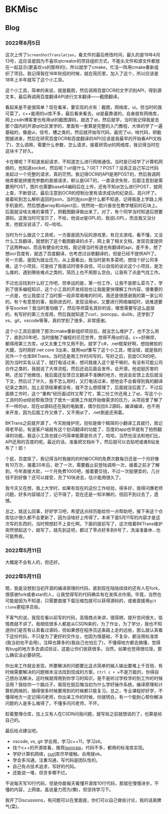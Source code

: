 # BKMisc

## Blog

### 2022年8月5日

这次上传了`ScreenShotTranslation`，看文件的最后修改时间，最久的是19年4月13号，这应该是因为不喜欢qtcreator的项目组织方式，不能头文件和源文件都放在一起显示(更喜欢vs的那样的)，所以就学了cmake，忙活一阵用cmake重新组织了项目。我记得我在18年秋招的时候，就在简历里，加入了这个，所以应该是18年上半年就写了这个小工具。

这个小工具，简单的来说，就是截图，然后调用百度OCR的文字识别API，得到源文本，最后再调用百度翻译API进行文本翻译——截图翻译。

看起来是不是很简单？现在看来，要实现的点有：截图，网络库，ui。但当时的我可菜了，c++能用的ui库不多，最后看来看去，qt是最靠谱的，自身就有网络库，网上csdn博客里也有用qt的截图源码，就选了qt，然后就学，当时我记得我是去那个国内的开源qt社区里学的，里面有一套算是完整的入门教程，大体的学了一遍基础的，像是ui，信号，槽之类的，然后就开始写代码，画完了ui，啃代码，把截图接进来，然后在研究百度OCR和百度翻译的API(应该是我最早的开始看API文档了)，怎么调用，需要什么参数，怎么请求，接着研究qt的网络库，我记得当时在这块卡了好久。

卡在哪呢？不知道发起请求，不知道怎么进行网络通信。当时是已经学了计算机网络的，也知道socket，然后呢？url是什么？GET？POST？没真正自己写过代码发起过一个完整的请求，真的茫然。我记得OCR的API是用POST的，然后我调网络库都是拼接完参数的直接请求，默认是GET的，一直请求失败，后面注意到是需要用POST，图片也需要base64编码后在上传，还有不知qt怎么进行POST，就网上查，不断尝试，最后注意到OCR的控制台里有请求成功的纪录后，高兴坏了。接着轮到怎么解析返回的json，当时连json是什么都不知道，记得我是上学路上用手机查的，然后想通array和object后，恍然地一脸兴奋坐在教学楼前的石块上。后面就没啥太难的事情了，把截图翻译做出来了。对了，有个同学当时知道后想要源码，这我当时可宝贝了，不给，他说qt是GPL的，我说LGPL，而且我又没分发，他就没说话了，哎~哈哈。

当时为什么做这个工具呢，一方面是因为玩的游戏里，有日文游戏，看不懂，又没什么工具翻译，就想到了这个截图翻译的点子，网上查了相关文档，发现百度提供了这两种api，而且有健全的文档，我记得当时有道也有翻译的api，差不多，想了想ocr百度有，就选了百度翻译，也考虑过谷歌翻译的，但是已经不提供API了。另一方面，是因为就业压力，从上面看出，我当时是有多菜吧，想找个好公司多难，这个小项目，可是给了我面试时很多自信，可以自信的谈论这个小项目，是怎么做的，遇到哪些难点之类的，简历上也不用那么空白，让我有了点底气找工作。

不过也没找到什么好工作吧，但幸运的是，第一份工作，让我不是那么菜鸟了，学到了很多编程知识，这个小工具的开发经验也让我能更快理解工作内容，很重要的一点是，也让我度过了当时那一段非常艰难的时间，我还是很感谢我的第一家公司的。有个有意思的事，我刚进去时，发现没用qt，又要进行网络编程时，说难道要手写socket？我当时害怕极了，然后导师莫名其妙的说，哪里需要写这么底层的，有写好的第三方库用，然后我就知道了curl，jsoncpp，duilib，还学到了vs，git，vscode等等，真的学到了很多，非常感谢。

这个小工具后面除了那次cmake重新组织项目后，就没怎么维护了，也不怎么用了，直到20年吧，当时接触了编程的花花世界，觉得不用qt的话，c++好麻烦，都得用第三方库，qt又太重工作又用不到，就学了c#，.net框架好啊，想抱微软的大腿，当时刚好.net core 3出来，就用wpf重写了这个小工具，嗯没错，就是我的另外一个仓库BKTrans，当时还是用工作时间写的，写好之后，百度OCR的吧，因为当时实名认证了，就打电话过来，想问我接入这个是干嘛的，有没有可能公司合作之类的，我就说了大体流程，然后还说后面会发布，会开源，他说挺厉害的啊，还加了他微信，我后面还反馈日文翻译不准确的地方，他说会反馈上去后就没下文，然后过了许久，我不怎么用时，又打电话过来，想他会不会看得到我的翻译纪录之类的，加上反馈结果都没有，就不怎么想搭理了，后面就没后面了。不过后面换工作时，这个“重构”经历面试时又帮了忙，第二份工作还用上了qt，写这个小工具时的qt经验帮我顶住了很大一波换工作就开始做需求的压力，从项目里了解了不一样的qt，现在qt源码还在我的电脑里，偶尔拉拉6.2源码，编译编译，也不用来开发，因为后面工作又换了，又不用qt了，.net倒是还用着。

BKTrans之前就开源了，今天刚维护完，目标是做个精简的小翻译工具就行，我记得老早前，有道客户端就有这个划词翻译的功能了，百度的app也早就有了拍照翻译的功能，我这小工具也就小巧简单能算是优点了，哈哈，当然也没法和他们比，API还用的百度的呢。最近的话，准备把文档补下，然后就可以去贴吧或者B站发布了！耶！

个屁，百度抠了，我记得当时我接的的时候OCR的免费次数每日还是一个月好像有10万次，接着20年后，砍了一次，需要截止前登陆调用一次，接着之前才了解到，今年直接大砍，一个月免费1000吧，接着要交钱，不过一次挺便宜的，几分钱不到好像？还可以接受，充了10块进去，估计能用很久了。

我今天又在想，我上大学时，如果有现在的这份工作经验，得多好，我得问爆老师问题，好多内容错过了，记不得了，现在还是一知半解的，但回不到过去了，遗憾。

总之，就这么回事，好好学习吧，希望这点经历能给你一点帮助吧，接下来这个仓库估计很久都不会更新了，因为没啥好上传得了。本来下面5月11写的内容才是这次写的东西的，当时预想赶不上变化啊，下面的提前写了，这次借着BKTrans维护突然想起这个，就写了。就先到这吧，都过了零点好多到6号了，洗澡准备休...也可能熬夜。

### 2022年5月11日

大概是不会有人的，但还好。

### 2022年5月11日

嗯，我是没想到当初开源的编译原理的代码，直到现在陆陆续续的还有人在fork，很感谢fork或者star的人，让我觉得写的代码确实有在发挥点作用。毕竟，当然也可能是因为不知道，只需要直接下载压缩包就可以获得源码的，或者直接用`git clone`更程序员些。

不客气的说，我现在看以前写的代码，高情商点来讲，很简陋，提升空间很大，低情商就不讲了。我相信很多人都是从CSDN来的，为了作业，为了学分，我也不知道你们是否有认真看过源码，但如果想在程序员这条路上走的远些，那么就认真看下这份代码，不只是为了更好的交作业，也因为很基础，不复杂，都没用标准库(我当初也不会用)，注释也算多的(我自己也怕忘了)，不懂得地方都去搞懂，觉得有bug的地方多去调试验证，这能让你们收获很多。当然，如果也觉得很垃圾，那么确实没必要研究。

你出来工作就会发现，所要解决的问题要比这点简单的输入输出要难上千百倍，有时候需要解决的问题根本没法找到现成的方案，`Ctrl c + v`不是万能的，你得自己想办法解决，这时候就得用到你学习的知识，是不是听过学校学的到工作的时候没用？我给你一个脑瓜子。我现在挺后悔当初为什么学好操作系统，编译原理和计算机网络的，搞得很多时候要用到的时候都只能复习。总之，专业课程好好学，不懂得地方一定记得问老师，你出来工作的时候，你就明白，有一个能耐心帮你解决问题的人是多么难得了，不懂多问问老师，不坏。

趁着整理仓库，加上又有人在CSDN问我问题，就写些之前就想说的了，也算是给自己的。

最后给点建议吧。
 - vscode, vs, git 学会用，学习c++11，学习stl。
 - 找个c++的开源库看，推荐[jsoncpp](https://github.com/open-source-parsers/jsoncpp)，代码不多，都用的标准库实现。
 - 学好计算机网络，[curl](https://github.com/curl/curl)库尽早接触，会用就ok。
 - 学会多沟通，注重沟通，写代码是团队性的。
 - 自己有点技术追求，写好的代码。
 - 还能说一堆，但贪多嚼不烂。

不说每天写10行代码，但是你能每天看懂开源库10行代码，那就在慢慢进步。不懂的内容，上网查。虽说量力而为(懒)，但坚持学习下。

我开了Discussions，有问题可以在里面提，你们可以自己做些讨论，我的话臭脾气(菜)。
